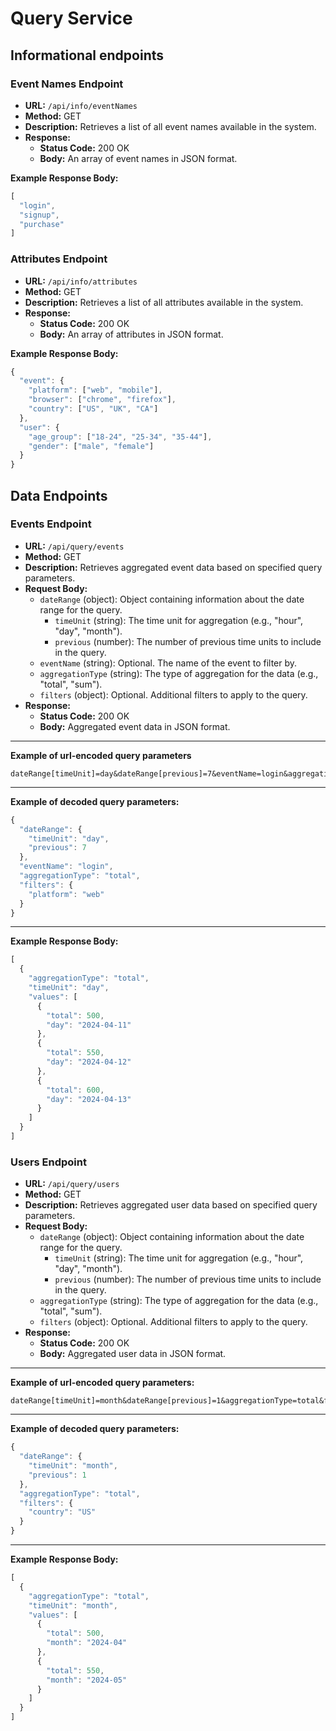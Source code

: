 # Query Service
## Informational endpoints

### Event Names Endpoint

- **URL:** `/api/info/eventNames`
- **Method:** GET
- **Description:** Retrieves a list of all event names available in the system.
- **Response:**
  - **Status Code:** 200 OK
  - **Body:** An array of event names in JSON format.

**Example Response Body:**
```javascript
[
  "login",
  "signup",
  "purchase"
]
```

### Attributes Endpoint

- **URL:** `/api/info/attributes`
- **Method:** GET
- **Description:** Retrieves a list of all attributes available in the system.
- **Response:**
  - **Status Code:** 200 OK
  - **Body:** An array of attributes in JSON format.

**Example Response Body:**
```javascript
{
  "event": {
    "platform": ["web", "mobile"],
    "browser": ["chrome", "firefox"],
    "country": ["US", "UK", "CA"]
  },
  "user": {
    "age_group": ["18-24", "25-34", "35-44"],
    "gender": ["male", "female"]
  }
}
```

## Data Endpoints

### Events Endpoint

- **URL:** `/api/query/events`
- **Method:** GET
- **Description:** Retrieves aggregated event data based on specified query parameters.
- **Request Body:**
  - `dateRange` (object): Object containing information about the date range for the query.
    - `timeUnit` (string): The time unit for aggregation (e.g., "hour", "day", "month").
    - `previous` (number): The number of previous time units to include in the query.
  - `eventName` (string): Optional. The name of the event to filter by.
  - `aggregationType` (string): The type of aggregation for the data (e.g., "total", "sum").
  - `filters` (object): Optional. Additional filters to apply to the query.
- **Response:**
  - **Status Code:** 200 OK
  - **Body:** Aggregated event data in JSON format.
---
**Example of url-encoded query parameters**
```
dateRange[timeUnit]=day&dateRange[previous]=7&eventName=login&aggregationType=total&filters[platform]=web
```
---
**Example of decoded query parameters:**
```javascript
{
  "dateRange": {
    "timeUnit": "day",
    "previous": 7
  },
  "eventName": "login",
  "aggregationType": "total",
  "filters": {
    "platform": "web"
  }
}
```
---
**Example Response Body:**
```javascript
[
  {
    "aggregationType": "total",
    "timeUnit": "day",
    "values": [
      {
        "total": 500,
        "day": "2024-04-11"
      },
      {
        "total": 550,
        "day": "2024-04-12"
      },
      {
        "total": 600,
        "day": "2024-04-13"
      }
    ]
  }
]
```

### Users Endpoint

- **URL:** `/api/query/users`
- **Method:** GET
- **Description:** Retrieves aggregated user data based on specified query parameters.
- **Request Body:**
  - `dateRange` (object): Object containing information about the date range for the query.
    - `timeUnit` (string): The time unit for aggregation (e.g., "hour", "day", "month").
    - `previous` (number): The number of previous time units to include in the query.
  - `aggregationType` (string): The type of aggregation for the data (e.g., "total", "sum").
  - `filters` (object): Optional. Additional filters to apply to the query.
- **Response:**
  - **Status Code:** 200 OK
  - **Body:** Aggregated user data in JSON format.

---
**Example of url-encoded query parameters:**
```
dateRange[timeUnit]=month&dateRange[previous]=1&aggregationType=total&filters[country]=US
```
---
**Example of decoded query parameters:**

```javascript
{
  "dateRange": {
    "timeUnit": "month",
    "previous": 1
  },
  "aggregationType": "total",
  "filters": {
    "country": "US"
  }
}
```
---
**Example Response Body:**
```javascript
[
  {
    "aggregationType": "total",
    "timeUnit": "month",
    "values": [
      {
        "total": 500,
        "month": "2024-04"
      },
      {
        "total": 550,
        "month": "2024-05"
      }
    ]
  }
]
```

